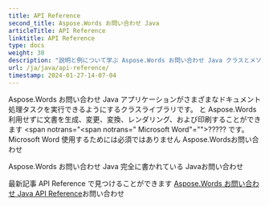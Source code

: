 ```yaml
---
title: API Reference
second_title: Aspose.Words お問い合わせ Java
articleTitle: API Reference
linktitle: API Reference
type: docs
weight: 30
description: "説明と例について学ぶ Aspose.Words お問い合わせ Java クラスとメソッドは、使用せずに文書を生成、変換、変更、レンダリング、および印刷する Microsoft Wordお問い合わせ"
url: /ja/java/api-reference/
timestamp: 2024-01-27-14-07-04
---
```


Aspose.Words お問い合わせ Java アプリケーションがさまざまなドキュメント処理タスクを実行できるようにするクラスライブラリです。 と Aspose.Words 利用せずに文書を生成、変更、変換、レンダリング、および印刷することができます <span notrans="<span notrans=" Microsoft Word"=""></span>????? です。 Microsoft Word 使用するためには必須ではありません Aspose.Wordsお問い合わせ

Aspose.Words お問い合わせ Java 完全に書かれている Javaお問い合わせ

最新記事 API Reference で見つけることができます [Aspose.Words お問い合わせ Java API Reference](https://reference.aspose.com/words/java/)お問い合わせ
